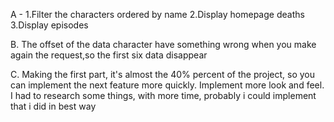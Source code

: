 A -
1.Filter the characters ordered by name
2.Display homepage deaths
3.Display episodes

B. The offset of the data character have something wrong when you make again the request,so the first six data disappear

C. Making the first part, it's almost the 40% percent of the project, so you can implement the next feature more quickly.
Implement more look and feel.
I had to research some things, with more time, probably i could implement that i did in best way
